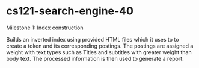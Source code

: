 # cs121-search-engine-40
Milestone 1: Index construction

Builds an inverted index using provided HTML files which it uses to to create a token and its corresponding postings. The postings are assigned a weight
with text types such as Titles and subtitles with greater weight than body text. The processed information is then used to generate a report.

